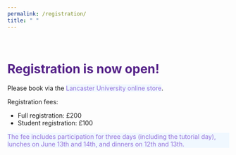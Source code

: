 ```yaml
---
permalink: /registration/
title: " "
---
```


<html>
<meta name="viewport" content="width=device-width, initial-scale=1">
<script src="https://kit.fontawesome.com/a076d05399.js" crossorigin="anonymous"></script>
<body>
<br>

<h1 style="color:#528;">Registration is now open!</h1>

Please book via the <a href="https://online-payments.lancaster-university.co.uk/product-catalogue/events/science-and-technology-fst/school-of-computing-and-communications/healtac-2024-conference" style="color: #9370DB; background-color: #F0F8FF; text-decoration: none;">Lancaster University online store</a>.
<p></p>
Registration fees:
<ul>
  <li>Full registration: £200</li>
  <li>Student registration: £100</li>
</ul>
<p style="color: #9370DB; background-color: #F0F8FF; text-decoration: none;">The fee includes participation for three days (including the tutorial day), lunches on June 13th and 14th, and dinners on 12th and 13th. 
  
</p>

</body>
</html>
